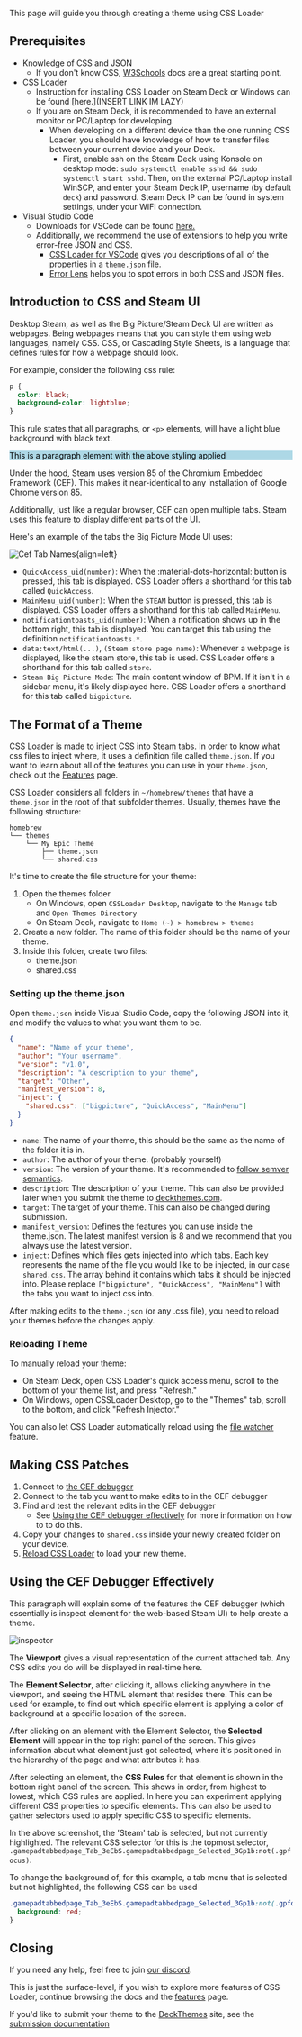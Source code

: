 <style>
@media only screen and (max-width: 800px) {
  ul {
    clear: left;
  }
}
</style>

This page will guide you through creating a theme using CSS Loader

## Prerequisites

- Knowledge of CSS and JSON
    - If you don't know CSS, [W3Schools](https://www.w3schools.com/css/default.asp) docs are a great starting point.
- CSS Loader
    - Instruction for installing CSS Loader on Steam Deck or Windows can be found [here.](INSERT LINK IM LAZY)
    - If you are on Steam Deck, it is recommended to have an external monitor or PC/Laptop for developing.
        - When developing on a different device than the one running CSS Loader, you should have knowledge of how to transfer files between your current device and your Deck.
            - First, enable ssh on the Steam Deck using Konsole on desktop mode: `sudo systemctl enable sshd && sudo systemctl start sshd`. Then, on the external PC/Laptop install WinSCP, and enter your Steam Deck IP, username (by default `deck`) and password. Steam Deck IP can be found in system settings, under your WIFI connection.
- Visual Studio Code
    - Downloads for VSCode can be found [here.](https://code.visualstudio.com/)
    - Additionally, we recommend the use of extensions to help you write error-free JSON and CSS.
        - [CSS Loader for VSCode](https://marketplace.visualstudio.com/items?itemName=DeckThemes.css-loader-for-vs-code) gives you descriptions of all of the properties in a `theme.json` file.
        - [Error Lens](https://marketplace.visualstudio.com/items?itemName=usernamehw.errorlens) helps you to spot errors in both CSS and JSON files.

## Introduction to CSS and Steam UI

Desktop Steam, as well as the Big Picture/Steam Deck UI are written as webpages. Being webpages means that you can style them using web languages, namely CSS. CSS, or Cascading Style Sheets, is a language that defines rules for how a webpage should look.

For example, consider the following css rule:

```css
p {
  color: black;
  background-color: lightblue;
}
```

This rule states that all paragraphs, or `<p>` elements, will have a light blue background with black text.

<p style="color: black; background-color: lightblue;">This is a paragraph element with the above styling applied</p>

Under the hood, Steam uses version 85 of the Chromium Embedded Framework (CEF). This makes it near-identical to any installation of Google Chrome version 85.

Additionally, just like a regular browser, CEF can open multiple tabs. Steam uses this feature to display different parts of the UI.

Here's an example of the tabs the Big Picture Mode UI uses:

![Cef Tab Names](./img/cef-tab-names.png){align=left}

- `QuickAccess_uid(number)`: When the :material-dots-horizontal: button is pressed, this tab is displayed. CSS Loader offers a shorthand for this tab called `QuickAccess`.
- `MainMenu_uid(number)`: When the `STEAM` button is pressed, this tab is displayed. CSS Loader offers a shorthand for this tab called `MainMenu`.
- `notificationtoasts_uid(number)`: When a notification shows up in the bottom right, this tab is displayed. You can target this tab using the definition `notificationtoasts.*`.
- `data:text/html(...)`, `(Steam store page name)`: Whenever a webpage is displayed, like the steam store, this tab is used. CSS Loader offers a shorthand for this tab called `store`.
- `Steam Big Picture Mode`: The main content window of BPM. If it isn't in a sidebar menu, it's likely displayed here. CSS Loader offers a shorthand for this tab called `bigpicture`.

<div style="clear: left;" />

## The Format of a Theme

CSS Loader is made to inject CSS into Steam tabs. In order to know what css files to inject where, it uses a definition file called `theme.json`. If you want to learn about all of the features you can use in your `theme.json`, check out the [Features](Features.md) page.

CSS Loader considers all folders in `~/homebrew/themes` that have a `theme.json` in the root of that subfolder themes. Usually, themes have the following structure:

```
homebrew
└── themes
    └── My Epic Theme
        ├── theme.json
        └── shared.css
```

It's time to create the file structure for your theme:

1. Open the themes folder
   - On Windows, open `CSSLoader Desktop`, navigate to the `Manage` tab and `Open Themes Directory`
   - On Steam Deck, navigate to `Home (~) > homebrew > themes`
2. Create a new folder. The name of this folder should be the name of your theme.
3. Inside this folder, create two files:
   - theme.json
   - shared.css

### Setting up the theme.json

Open `theme.json` inside Visual Studio Code, copy the following JSON into it, and modify the values to what you want them to be.

```json
{
  "name": "Name of your theme",
  "author": "Your username",
  "version": "v1.0",
  "description": "A description to your theme",
  "target": "Other",
  "manifest_version": 8,
  "inject": {
    "shared.css": ["bigpicture", "QuickAccess", "MainMenu"]
  }
}
```

- `name`: The name of your theme, this should be the same as the name of the folder it is in.
- `author`: The author of your theme. (probably yourself)
- `version`: The version of your theme. It's recommended to [follow semver semantics](https://docs.npmjs.com/about-semantic-versioning).
- `description`: The description of your theme. This can also be provided later when you submit the theme to [deckthemes.com](https://deckthemes.com).
- `target`: The target of your theme. This can also be changed during submission.
- `manifest_version`: Defines the features you can use inside the theme.json. The latest manifest version is 8 and we recommend that you always use the latest version.
- `inject`: Defines which files gets injected into which tabs. Each key represents the name of the file you would like to be injected, in our case `shared.css`. The array behind it contains which tabs it should be injected into. Please replace `["bigpicture", "QuickAccess", "MainMenu"]` with the tabs you want to inject css into.

After making edits to the `theme.json` (or any .css file), you need to reload your themes before the changes apply.

### Reloading Theme

To manually reload your theme:

- On Steam Deck, open CSS Loader's quick access menu, scroll to the bottom of your theme list, and press "Refresh."
- On Windows, open CSSLoader Desktop, go to the "Themes" tab, scroll to the bottom, and click "Refresh Injector."

You can also let CSS Loader automatically reload using the [file watcher](./Features.md#file-watcher) feature.

## Making CSS Patches

1. Connect to [the CEF debugger](./Cef_Debugger.md)
2. Connect to the tab you want to make edits to in the CEF debugger
3. Find and test the relevant edits in the CEF debugger
    - See [Using the CEF debugger effectively](#using-the-cef-debugger-effectively) for more information on how to to do this.
4. Copy your changes to `shared.css` inside your newly created folder on your device.
5. [Reload CSS Loader](#reloading-theme) to load your new theme.

## Using the CEF Debugger Effectively

This paragraph will explain some of the features the CEF debugger (which essentially is inspect element for the web-based Steam UI) to help create a theme. 

![inspector](img/debugger2.png)

The **Viewport** gives a visual representation of the current attached tab. Any CSS edits you do will be displayed in real-time here.

The **Element Selector**, after clicking it, allows clicking anywhere in the viewport, and seeing the HTML element that resides there. This can be used for example, to find out which specific element is applying a color of background at a specific location of the screen.

After clicking on an element with the Element Selector, the **Selected Element** will appear in the top right panel of the screen. This gives information about what element just got selected, where it's positioned in the hierarchy of the page and what attributes it has.

After selecting an element, the **CSS Rules** for that element is shown in the bottom right panel of the screen. This shows in order, from highest to lowest, which CSS rules are applied. In here you can experiment applying different CSS properties to specific elements. This can also be used to gather selectors used to apply specific CSS to specific elements.

In the above screenshot, the 'Steam' tab is selected, but not currently highlighted. The relevant CSS selector for this is the topmost selector, `.gamepadtabbedpage_Tab_3eEbS.gamepadtabbedpage_Selected_3Gp1b:not(.gpfocus)`.

To change the background of, for this example, a tab menu that is selected but not highlighted, the following CSS can be used

```css
.gamepadtabbedpage_Tab_3eEbS.gamepadtabbedpage_Selected_3Gp1b:not(.gpfocus) {
  background: red;
}
```

## Closing

If you need any help, feel free to join [our discord](https://discord.gg/HsU72Kfnpf).

This is just the surface-level, if you wish to explore more features of CSS Loader, continue browsing the docs and the [features](./Features.md) page.

If you'd like to submit your theme to the [DeckThemes](https://deckthemes.com/) site, see the [submission documentation](../Submission.md)
